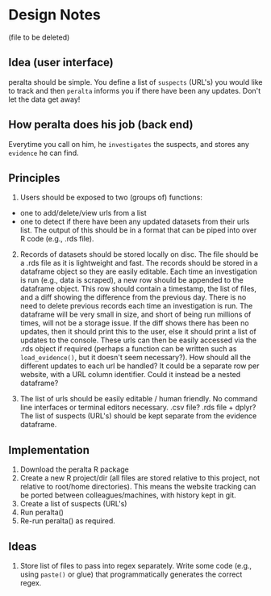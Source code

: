 # Design Notes
(file to be deleted)

## Idea (user interface)
peralta should be simple. You define a list of `suspects` (URL's) you would
like to track and then `peralta` informs you if there have been any updates.
Don't let the data get away!

## How peralta does his job (back end)
Everytime you call on him, he `investigates` the suspects, and stores any
`evidence` he can find.

## Principles
1. Users should be exposed to two (groups of) functions:
 - one to add/delete/view urls from a list
 - one to detect if there have been any updated datasets from their urls list.
   The output of this should be in a format that can be piped into over R code
   (e.g., .rds file).

2. Records of datasets should be stored locally on disc. The file should be a
.rds file as it is lightweight and fast. The records should be stored in a
dataframe object so they are easily editable. Each time an investigation is run
(e.g., data is scraped), a new row should be appended to the dataframe object.
This row should contain a timestamp, the list of files, and a diff showing the
difference from the previous day. There is no need to delete previous records
each time an investigation is run. The dataframe will be very small in size, and
short of being run millions of times, will not be a storage issue. If the diff
shows there has been no updates, then it should print this to the user, else it
should print a list of updates to the console. These urls can then be easily
accessed via the .rds object if required (perhaps a function can be written
such as `load_evidence()`, but it doesn't seem necessary?). How should all
the different updates to each url be handled? It could be a separate row per
website, with a URL column identifier. Could it instead be a nested dataframe?

3. The list of urls should be easily editable / human friendly. No command line
interfaces or terminal editors necessary. .csv file? .rds file + dplyr? The 
list of suspects (URL's) should be kept separate from the evidence dataframe.

## Implementation
1. Download the peralta R package
2. Create a new R project/dir (all files are stored relative to this project,
   not relative to root/home directories). This means the website tracking can
   be ported between colleagues/machines, with history kept in git.
3. Create a list of suspects (URL's)
4. Run peralta()
5. Re-run peralta() as required.

## Ideas
1. Store list of files to pass into regex separately. Write some code (e.g.,
using `paste()` or glue) that programmatically generates the correct regex.